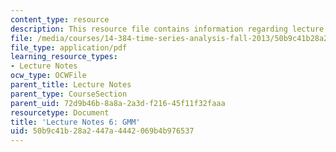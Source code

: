 ```yaml
---
content_type: resource
description: This resource file contains information regarding lecture 6.
file: /media/courses/14-384-time-series-analysis-fall-2013/50b9c41b28a2447a4442069b4b976537_MIT14_384F13_lec6.pdf
file_type: application/pdf
learning_resource_types:
- Lecture Notes
ocw_type: OCWFile
parent_title: Lecture Notes
parent_type: CourseSection
parent_uid: 72d9b46b-8a8a-2a3d-f216-45f11f32faaa
resourcetype: Document
title: 'Lecture Notes 6: GMM'
uid: 50b9c41b-28a2-447a-4442-069b4b976537
---
```

